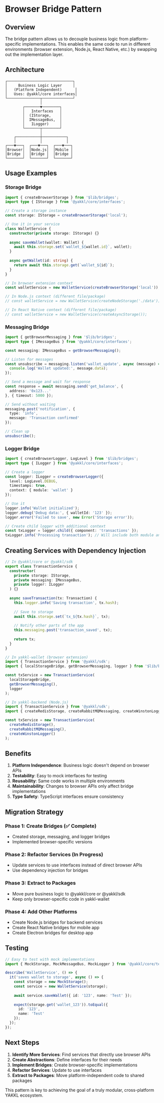 # Browser Bridge Pattern

## Overview

The bridge pattern allows us to decouple business logic from platform-specific implementations. This enables the same code to run in different environments (browser extension, Node.js, React Native, etc.) by swapping out the implementation layer.

## Architecture

```
┌──────────────────────────────┐
│     Business Logic Layer     │
│   (Platform Independent)      │
│   Uses: @yakkl/core interfaces│
└───────────────┬──────────────┘
                │
        ┌───────▼────────┐
        │   Interfaces   │
        │  (IStorage,    │
        │  IMessageBus,  │
        │   ILogger)     │
        └───────┬────────┘
                │
    ┌───────────┼───────────┐
    │           │           │
┌───▼───┐  ┌───▼───┐  ┌───▼───┐
│Browser│  │Node.js│  │Mobile │
│Bridge │  │Bridge │  │Bridge │
└───────┘  └───────┘  └───────┘
```

## Usage Examples

### Storage Bridge

```typescript
import { createBrowserStorage } from '$lib/bridges';
import type { IStorage } from '@yakkl/core/interfaces';

// Create a storage instance
const storage: IStorage = createBrowserStorage('local');

// Use it in your service
class WalletService {
  constructor(private storage: IStorage) {}
  
  async saveWallet(wallet: Wallet) {
    await this.storage.set(`wallet_${wallet.id}`, wallet);
  }
  
  async getWallet(id: string) {
    return await this.storage.get(`wallet_${id}`);
  }
}

// In browser extension context
const walletService = new WalletService(createBrowserStorage('local'));

// In Node.js context (different file/package)
// const walletService = new WalletService(createNodeStorage('./data'));

// In React Native context (different file/package)
// const walletService = new WalletService(createAsyncStorage());
```

### Messaging Bridge

```typescript
import { getBrowserMessaging } from '$lib/bridges';
import type { IMessageBus } from '@yakkl/core/interfaces';

const messaging: IMessageBus = getBrowserMessaging();

// Listen for messages
const unsubscribe = messaging.listen('wallet_update', async (message) => {
  console.log('Wallet updated:', message.data);
});

// Send a message and wait for response
const response = await messaging.send('get_balance', {
  address: '0x123...'
}, { timeout: 5000 });

// Send without waiting
messaging.post('notification', {
  type: 'info',
  message: 'Transaction confirmed'
});

// Clean up
unsubscribe();
```

### Logger Bridge

```typescript
import { createBrowserLogger, LogLevel } from '$lib/bridges';
import type { ILogger } from '@yakkl/core/interfaces';

// Create a logger
const logger: ILogger = createBrowserLogger({
  level: LogLevel.DEBUG,
  timestamps: true,
  context: { module: 'wallet' }
});

// Use it
logger.info('Wallet initialized');
logger.debug('Debug data:', { walletId: '123' });
logger.error('Failed to save', new Error('Storage error'));

// Create child logger with additional context
const txLogger = logger.child({ component: 'transactions' });
txLogger.info('Processing transaction'); // Will include both module and component context
```

## Creating Services with Dependency Injection

```typescript
// In @yakkl/core or @yakkl/sdk
export class TransactionService {
  constructor(
    private storage: IStorage,
    private messaging: IMessageBus,
    private logger: ILogger
  ) {}
  
  async saveTransaction(tx: Transaction) {
    this.logger.info('Saving transaction', tx.hash);
    
    // Save to storage
    await this.storage.set(`tx_${tx.hash}`, tx);
    
    // Notify other parts of the app
    this.messaging.post('transaction_saved', tx);
    
    return tx;
  }
}

// In yakkl-wallet (browser extension)
import { TransactionService } from '@yakkl/sdk';
import { localStorageBridge, getBrowserMessaging, logger } from '$lib/bridges';

const txService = new TransactionService(
  localStorageBridge,
  getBrowserMessaging(),
  logger
);

// In yakkl-backend (Node.js)
import { TransactionService } from '@yakkl/sdk';
import { createRedisStorage, createRabbitMQMessaging, createWinstonLogger } from '@yakkl/node-bridges';

const txService = new TransactionService(
  createRedisStorage(),
  createRabbitMQMessaging(),
  createWinstonLogger()
);
```

## Benefits

1. **Platform Independence**: Business logic doesn't depend on browser APIs
2. **Testability**: Easy to mock interfaces for testing
3. **Reusability**: Same code works in multiple environments
4. **Maintainability**: Changes to browser APIs only affect bridge implementations
5. **Type Safety**: TypeScript interfaces ensure consistency

## Migration Strategy

### Phase 1: Create Bridges (✅ Complete)
- Created storage, messaging, and logger bridges
- Implemented browser-specific versions

### Phase 2: Refactor Services (In Progress)
- Update services to use interfaces instead of direct browser APIs
- Use dependency injection for bridges

### Phase 3: Extract to Packages
- Move pure business logic to @yakkl/core or @yakkl/sdk
- Keep only browser-specific code in yakkl-wallet

### Phase 4: Add Other Platforms
- Create Node.js bridges for backend services
- Create React Native bridges for mobile app
- Create Electron bridges for desktop app

## Testing

```typescript
// Easy to test with mock implementations
import { MockStorage, MockMessageBus, MockLogger } from '@yakkl/core/testing';

describe('WalletService', () => {
  it('saves wallet to storage', async () => {
    const storage = new MockStorage();
    const service = new WalletService(storage);
    
    await service.saveWallet({ id: '123', name: 'Test' });
    
    expect(storage.get('wallet_123')).toEqual({
      id: '123',
      name: 'Test'
    });
  });
});
```

## Next Steps

1. **Identify More Services**: Find services that directly use browser APIs
2. **Create Abstractions**: Define interfaces for their needs
3. **Implement Bridges**: Create browser-specific implementations
4. **Refactor Services**: Update to use interfaces
5. **Extract to Packages**: Move platform-independent code to shared packages

This pattern is key to achieving the goal of a truly modular, cross-platform YAKKL ecosystem.